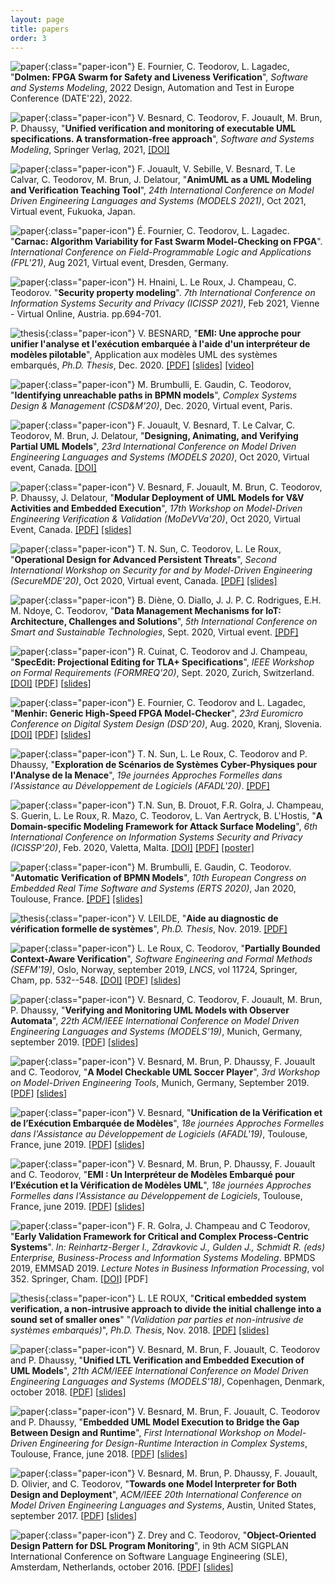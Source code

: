 ```yaml
---
layout: page
title: papers
order: 3
---
```


![paper](/images/paper-logo.png){:class="paper-icon"} E. Fournier, C. Teodorov, L. Lagadec, "**Dolmen: FPGA Swarm for Safety and Liveness Verification**", *Software and Systems Modeling*, 2022 Design, Automation and Test in Europe Conference (DATE'22), 2022.

![paper](/images/paper-logo.png){:class="paper-icon"} V. Besnard, C. Teodorov, F. Jouault, M. Brun, P. Dhaussy, "**Unified verification and monitoring of executable UML specifications. A transformation-free approach**", *Software and Systems Modeling*, Springer Verlag, 2021, [[DOI]](https://doi.org/10.1007/s10270-021-00923-9)

![paper](/images/paper-logo.png){:class="paper-icon"} F. Jouault, V. Sebille, V. Besnard, T. Le Calvar, C. Teodorov, M. Brun, J. Delatour, "**AnimUML as a UML Modeling and Verification Teaching Tool**", *24th International Conference on Model Driven Engineering Languages and Systems (MODELS 2021)*, Oct 2021, Virtual event, Fukuoka, Japan.

![paper](/images/paper-logo.png){:class="paper-icon"} É. Fournier, C. Teodorov, L. Lagadec. "**Carnac: Algorithm Variability for Fast Swarm Model-Checking on FPGA**". *International Conference on Field-Programmable Logic and Applications (FPL'21)*, Aug 2021, Virtual event, Dresden, Germany.

![paper](/images/paper-logo.png){:class="paper-icon"} H. Hnaini, L. Le Roux, J. Champeau, C. Teodorov. "**Security property modeling**". *7th International Conference on Information Systems Security and Privacy (ICISSP 2021)*, Feb 2021, Vienne - Virtual Online, Austria. pp.694-701.

![thesis](/images/thesis-logo.png){:class="paper-icon"} V. BESNARD, "**EMI: Une approche pour unifier l'analyse et l'exécution embarquée à l'aide d'un interpréteur de modèles pilotable**", Application aux modèles UML des systèmes embarqués, *Ph.D. Thesis*, Dec. 2020. [[PDF]](/assets/papers/manuscrit-Valentin-Besnard.pdf) [[slides]](/assets/papers/soutenance-Valentin-Besnard.pdf) [[video]](https://youtu.be/85zxh2Ucnp8)

![paper](/images/paper-logo.png){:class="paper-icon"} M. Brumbulli, E. Gaudin, C. Teodorov, "**Identifying unreachable paths in BPMN models**", *Complex Systems Design & Management (CSD&M'20)*, Dec. 2020, Virtual event, Paris.

![paper](/images/paper-logo.png){:class="paper-icon"} F. Jouault, V. Besnard, T. Le Calvar, C. Teodorov, M. Brun, J. Delatour,  "**Designing, Animating, and Verifying Partial UML Models**", *23rd International Conference on Model Driven Engineering Languages and Systems (MODELS 2020)*, Oct 2020, Virtual event, Canada. [[DOI]](https://dl.acm.org/doi/10.1145/3365438.3410967)

![paper](/images/paper-logo.png){:class="paper-icon"} V. Besnard, F. Jouault, M. Brun, C. Teodorov, P. Dhaussy, J. Delatour, "**Modular Deployment of UML Models for V&V Activities and Embedded Execution**", *17th Workshop on Model-Driven Engineering Verification & Validation (MoDeVVa'20)*, Oct 2020, Virtual Event, Canada. [[PDF]](/assets/papers/modevva-2020.pdf) [[slides]](/assets/papers/modevva-2020_slides.pdf)

![paper](/images/paper-logo.png){:class="paper-icon"} T. N. Sun, C. Teodorov, L. Le Roux, "**Operational Design for Advanced Persistent Threats**", *Second International Workshop on Security for and by Model-Driven Engineering (SecureMDE'20)*, Oct 2020, Virtual event, Canada. [[PDF]](/assets/papers/securemde-2020.pdf) [[slides]](/assets/papers/securemde-2020_slides.pdf)

![paper](/images/paper-logo.png){:class="paper-icon"} B. Diène, O. Diallo, J. J. P. C. Rodrigues, E.H. M. Ndoye, C. Teodorov, "**Data Management Mechanisms for IoT: Architecture, Challenges and Solutions**", *5th International Conference on Smart and Sustainable Technologies*, Sept. 2020, Virtual event. [[PDF]](/assets/papers/splitech-2020.pdf)

![paper](/images/paper-logo.png){:class="paper-icon"} R. Cuinat, C. Teodorov and J. Champeau, "**SpecEdit: Projectional Editing for TLA+ Specifications**", *IEEE Workshop on Formal Requirements (FORMREQ'20)*, Sept. 2020, Zurich, Switzerland. [[DOI]](https://doi.ieeecomputersociety.org/10.1109/FORMREQ51202.2020.00008) [[PDF](/assets/papers/formreq-2020.pdf)] [[slides](/assets/papers/formreq-2020_slides.pdf)]

![paper](/images/paper-logo.png){:class="paper-icon"} E. Fournier, C. Teodorov and L. Lagadec, "**Menhir: Generic High-Speed FPGA Model-Checker**", *23rd Euromicro Conference on Digital System Design (DSD'20)*, Aug. 2020, Kranj, Slovenia. [[DOI]](https://doi.org/10.1109/DSD51259.2020.00022) [[PDF](/assets/papers/dsd-2020.pdf)] [[slides](/assets/papers/dsd-2020_slides.pdf)]

![paper](/images/paper-logo.png){:class="paper-icon"} T. N. Sun, L. Le Roux, C. Teodorov and P. Dhaussy, "**Exploration de Scénarios de Systèmes Cyber-Physiques pour l'Analyse de la Menace**", *19e journées Approches Formelles dans l'Assistance au Développement de Logiciels (AFADL'20)*. [[PDF]](/assets/papers/afadl-2020.pdf)

![paper](/images/paper-logo.png){:class="paper-icon"} T.N. Sun, B. Drouot, F.R. Golra, J. Champeau, S. Guerin, L. Le Roux, R. Mazo, C. Teodorov, L. Van Aertryck, B. L'Hostis, "**A Domain-specific Modeling Framework for Attack Surface Modeling**", *6th International Conference on Information Systems Security and Privacy (ICISSP'20)*, Feb. 2020, Valetta, Malta. [[DOI]](https://dx.doi.org/10.5220/0008916203410348) [[PDF]](/assets/papers/icissp-2020.pdf) [[poster]](/assets/papers/icissp-2020_poster.pdf)

![paper](/images/paper-logo.png){:class="paper-icon"} M. Brumbulli, E. Gaudin, C. Teodorov. "**Automatic Verification of BPMN Models**", *10th European Congress on Embedded Real Time Software and Systems (ERTS 2020)*, Jan 2020, Toulouse, France. [[PDF]](/assets/papers/erts-2020.pdf) [[slides]](/assets/papers/erts-2020_slides.pdf)

![thesis](/images/thesis-logo.png){:class="paper-icon"} V. LEILDE, "**Aide au diagnostic de vérification formelle de systèmes**", *Ph.D. Thesis*, Nov. 2019. [[PDF]](http://mocs-artefacts.ensta-bretagne.fr/papers/2019_vincent_leilde_these.pdf)

![paper](/images/paper-logo.png){:class="paper-icon"} L. Le Roux, C. Teodorov, "**Partially Bounded Context-Aware Verification**", *Software Engineering and Formal Methods (SEFM'19)*, Oslo, Norway, september 2019, *LNCS*, vol 11724, Springer, Cham, pp. 532--548. [[DOI]](https://doi.org/10.1007/978-3-030-30446-1_28) [[PDF](/assets/papers/sefm-2019.pdf)] [[slides](/assets/papers/sefm-2019_slides.pdf)]

![paper](/images/paper-logo.png){:class="paper-icon"} V. Besnard, C. Teodorov, F. Jouault, M. Brun, P. Dhaussy, "**Verifying and Monitoring UML Models with Observer Automata**", *22th ACM/IEEE International Conference on Model Driven Engineering Languages and Systems (MODELS'19)*, Munich, Germany, september 2019. [[PDF](/assets/papers/models-2019.pdf)] [[slides](/assets/papers/models-2019_slides.pdf)]

![paper](/images/paper-logo.png){:class="paper-icon"} V. Besnard, M. Brun, P. Dhaussy, F. Jouault and C. Teodorov, "**A Model Checkable UML Soccer Player**", *3rd Workshop on Model-Driven Engineering Tools*, Munich, Germany, September 2019. [[PDF](/assets/papers/mdetools-2019.pdf)] [[slides](/assets/papers/mdetools-2019_slides.pdf)]

![paper](/images/paper-logo.png){:class="paper-icon"} V. Besnard, "**Unification de la Vérification et de l’Exécution Embarquée de Modèles**", *18e journées Approches Formelles dans l'Assistance au Développement de Logiciels (AFADL'19)*, Toulouse, France, june 2019. [[PDF](/assets/papers/afadl-2019-doctorants.pdf)] [[slides](/assets/papers/afadl-2019-doctorants_slides.pdf)]

![paper](/images/paper-logo.png){:class="paper-icon"} V. Besnard, M. Brun, P. Dhaussy, F. Jouault and C. Teodorov, "**EMI : Un Interpréteur de Modèles Embarqué pour l’Exécution et la Vérification de Modèles UML**", *18e journées Approches Formelles dans l'Assistance au Développement de Logiciels*, Toulouse, France, june 2019. [[PDF](/assets/papers/afadl-2019-outil.pdf)] [[slides](/assets/papers/afadl-2019-outil_slides.pdf)]

![paper](/images/paper-logo.png){:class="paper-icon"} F. R. Golra, J. Champeau and C Teodorov, "**Early Validation Framework for Critical and Complex Process-Centric Systems**". *In: Reinhartz-Berger I., Zdravkovic J., Gulden J., Schmidt R. (eds) Enterprise, Business-Process and Information Systems Modeling*. BPMDS 2019, EMMSAD 2019. *Lecture Notes in Business Information Processing*, vol 352. Springer, Cham. [[DOI](https://doi.org/10.1007/978-3-030-20618-5_3)] [PDF]

![thesis](/images/thesis-logo.png){:class="paper-icon"} L. LE ROUX, "**Critical embedded system verification, a non-intrusive approach to divide the
initial challenge into a sound set of smaller ones**" "*(Validation par parties et non-intrusive de systèmes embarqués)*", *Ph.D. Thesis*, Nov. 2018. [[PDF]](http://mocs-artefacts.ensta-bretagne.fr/papers/phd-manuscript-Luka-Le_Roux_2018.pdf) [[slides]](http://mocs-artefacts.ensta-bretagne.fr/papers/phd-presentation-Luka-Le_Roux_2018.pptx)

![paper](/images/paper-logo.png){:class="paper-icon"} V. Besnard, M. Brun, F. Jouault, C. Teodorov and P. Dhaussy, "**Unified LTL Verification and Embedded Execution of UML Models**", *21th ACM/IEEE International Conference on Model Driven Engineering Languages and Systems (MODELS'18)*, Copenhagen, Denmark, october 2018. [[PDF](/assets/papers/models-2018.pdf)] [[slides](/assets/papers/models-2018_slides.pdf)]

![paper](/images/paper-logo.png){:class="paper-icon"} V. Besnard, M. Brun, F. Jouault, C. Teodorov and P. Dhaussy, "**Embedded UML Model Execution to Bridge the Gap Between Design and Runtime**", *First International Workshop on Model-Driven Engineering for Design-Runtime Interaction in Complex Systems*, Toulouse, France, june 2018. [[PDF](/assets/papers/mde-derun-2018.pdf)] [[slides](/asserts/papers/mde-derun-2018_slides.pdf)]

![paper](/images/paper-logo.png){:class="paper-icon"} V. Besnard, M. Brun, P. Dhaussy, F. Jouault, D. Olivier, and C. Teodorov, "**Towards one Model Interpreter for Both Design and Deployment**", *ACM/IEEE 20th International Conference on Model Driven Engineering Languages and Systems*, Austin, United States, september 2017. [[PDF](/assets/papers/exe-2017.pdf)] [[slides](/assets/papers/exe-2017_slides.pdf)]

![paper](/images/paper-logo.png){:class="paper-icon"} Z. Drey and C. Teodorov, "**Object-Oriented Design Pattern for DSL Program Monitoring**", in 9th ACM SIGPLAN International Conference on Software Language Engineering (SLE), Amsterdam, Netherlands, october 2016. [[PDF](/assets/papers/sle-2016.pdf)] [[slides](/assets/papers/sle-2016_slides.pdf)]
